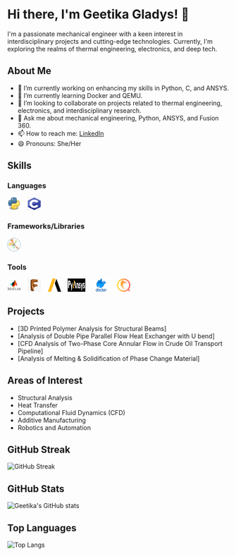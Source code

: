 # Hi there, I'm Geetika Gladys! 👋

I'm a passionate mechanical engineer with a keen interest in interdisciplinary projects and cutting-edge technologies. Currently, I'm exploring the realms of thermal engineering, electronics, and deep tech.

## About Me

- 🔭 I’m currently working on enhancing my skills in Python, C, and ANSYS.
- 🌱 I’m currently learning Docker and QEMU.
- 👯 I’m looking to collaborate on projects related to thermal engineering, electronics, and interdisciplinary research.
- 💬 Ask me about mechanical engineering, Python, ANSYS, and Fusion 360.
- 📫 How to reach me: [LinkedIn](https://www.linkedin.com/in/geetika-gladys-60b33825b)
- 😄 Pronouns: She/Her

## Skills

### Languages
<img src="https://github.com/Geetika149/Geetika149/blob/main/icons/python-logo-png-open-2000.png" width="30" height="30" />&nbsp;&nbsp;&nbsp;&nbsp;<img src="https://github.com/Geetika149/Geetika149/blob/main/icons/101-1010012_c-programming-icon-c-programming-language-logo.png" width="30" height="30" />

### Frameworks/Libraries
<img src="https://github.com/Geetika149/Geetika149/blob/main/icons/matplotlib.png" width="30" height="30" />

### Tools
<img src="https://github.com/Geetika149/Geetika149/blob/main/icons/matlab1.png" width="30" height="30" />&nbsp;&nbsp;&nbsp;&nbsp;<img src="https://github.com/Geetika149/Geetika149/blob/main/icons/519-5198181_eclipse-software-free-download-fusion.png" width="30" height="30" />&nbsp;&nbsp;&nbsp;&nbsp;<img src="https://github.com/Geetika149/Geetika149/blob/main/icons/ANSS-afc9cd74.png" width="30" height="30" />&nbsp;&nbsp;&nbsp;&nbsp;<img src="https://github.com/Geetika149/Geetika149/blob/main/icons/pyansys-logo-black-cropped.png" width="40" height="30" />&nbsp;&nbsp;&nbsp;&nbsp;<img src="https://github.com/Geetika149/Geetika149/blob/main/icons/Docker-Symbol.png" width="40" height="30" />&nbsp;&nbsp;&nbsp;&nbsp;<img src="https://github.com/Geetika149/Geetika149/blob/main/icons/qemu-icon-2048x2048-53y31jbv.png" width="30" height="30" />

## Projects
- [3D Printed Polymer Analysis for Structural Beams]
- [Analysis of Double Pipe Parallel Flow Heat Exchanger with U bend]
- [CFD Analysis of Two-Phase Core Annular Flow in Crude Oil Transport Pipeline]
- [Analysis of Melting & Solidification of Phase Change Material]

## Areas of Interest
- Structural Analysis
- Heat Transfer
- Computational Fluid Dynamics (CFD)
- Additive Manufacturing
- Robotics and Automation

## GitHub Streak
![GitHub Streak](https://github-readme-streak-stats.herokuapp.com/?user=Geetika149&theme=synthwave)

## GitHub Stats
![Geetika's GitHub stats](https://github-readme-stats.vercel.app/api?username=Geetika149&show_icons=true&theme=synthwave)

## Top Languages
![Top Langs](https://github-readme-stats.vercel.app/api/top-langs/?username=Geetika149&layout=compact&theme=synthwave)

